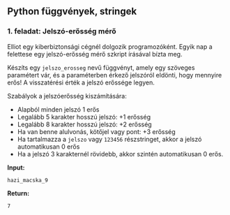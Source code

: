 <style>
	h1:first-of-type { display: none; }
</style>

# Szkriptnyelvek - 2. gyakorló feladatsor

## Python függvények, stringek


### 1. feladat: Jelszó-erősség mérő

Elliot egy kiberbiztonsági cégnél dolgozik programozóként. Egyik nap a felettese egy jelszó-erősség mérő szkript írásával bízta meg.

Készíts egy `jelszo_erosseg` nevű függvényt, amely egy szöveges paramétert vár, és a paraméterben érkező jelszóról eldönti, hogy mennyire erős! A visszatérési érték a jelszó erőssége legyen.

Szabályok a jelszóerősség kiszámítására:

* Alapból minden jelszó 1 erős
* Legalább 5 karakter hosszú jelszó: +1 erősség
* Legalább 8 karakter hosszú jelszó: +2 erősség
* Ha van benne alulvonás, kötőjel vagy pont: +3 erősség
* Ha tartalmazza a `jelszo` vagy `123456` részstringet, akkor a jelszó automatikusan 0 erős
* Ha a jelszó 3 karakternél rövidebb, akkor szintén automatikusan 0 erős.

**Input:**

```
hazi_macska_9
```

**Return:**

```
7
```